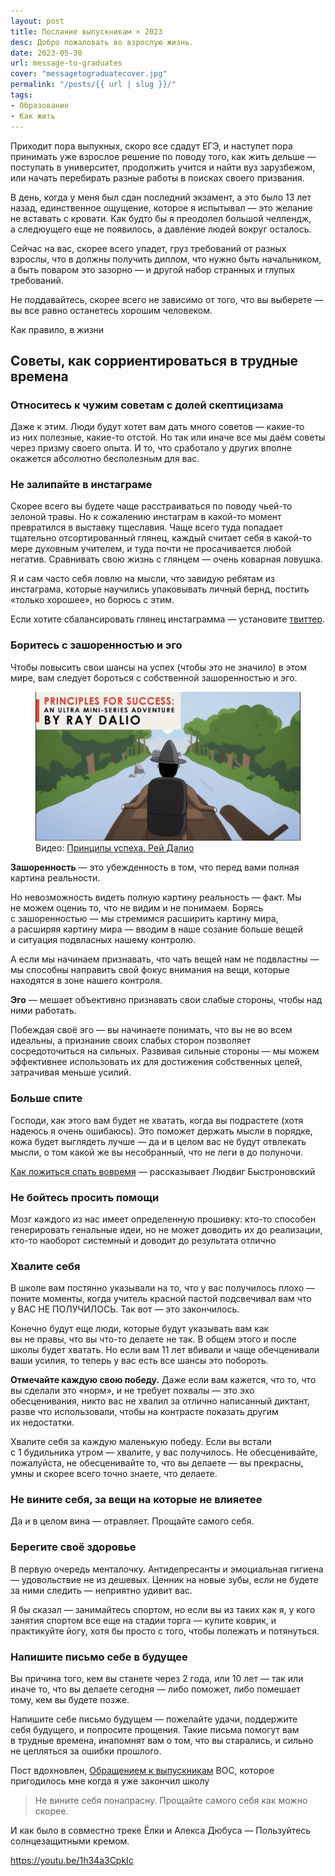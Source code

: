 ```yaml
---
layout: post
title: Послание выпускникам × 2023
desc: Добро пожаловать во взрослую жизнь.
date: 2023-05-30
url: message-to-graduates
cover: "messagetograduatecover.jpg"
permalink: "/posts/{{ url | slug }}/"
tags:
- Образование
- Как жить
---
```

Приходит пора выпукных, скоро все сдадут ЕГЭ, и наступет пора принимать уже взрослое решение по поводу того, как жить дельше — поступать в университет, продолжить учится и найти вуз зарузбежом, или начать перебирать разные работы в поисках своего призвания.

В день, когда у меня был сдан последний экзамент, а это было 13 лет назад, единственное ощущение, которое я испытывал — это желание не вставать с кровати. Как будто бы я преодолел большой челлендж, а следюущего еще не появилось, а давление людей вокруг осталось.

Сейчас на вас, скорее всего упадет, груз требований от разных взрослы, что в должны получить диплом, что нужно быть начальником, а быть поваром это зазорно — и другой набор странных и глупых требований.

Не поддавайтесь, скорее всего не зависимо от того, что вы выберете — вы все равно останетесь хорошим человеком.

Как правило, в жизни 

## Советы, как сорриентироваться в трудные времена

### Относитесь к чужим советам с долей скептицизама
Даже к этим. Люди будут хотет вам дать много советов — какие-то из них полезные, какие-то отстой. Но так или иначе все мы даём советы через призму своего опыта. И то, что сработало у других вполне окажется абсолютно бесполезным для вас. 

### Не залипайте в инстаграме
Скорее всего вы будете чаще расстраиваться по поводу чьей-то зелоной травы. Но к сожалению инстаграм в какой-то момент превратился в выставку тщеславия. Чаще всего туда попадает тщательно отсортированный глянец, каждый считает себя в какой-то мере духовным учителем, и туда почти не просачивается любой негатив. Сравнивать свою жизнь с глянцем — очень коварная ловушка. 

Я и сам часто себя ловлю на мысли, что завидую ребятам из инстаграма, которые научились упаковывать личный бернд, постить «только хорошее», но борюсь с этим. 

Если хотите сбалансировать глянец инстаграмма — установите [твиттер](https://twitter.com/). 

### Боритесь с зашоренностью и эго

Чтобы повысить свои шансы на успех (чтобы это не значило) в этом мире, вам следует бороться с собственной зашоренностью и эго.

<figure class="aside"><a href="https://youtu.be/vKXk2Yhm58o"><img src="/assets/img/dalio-principles.jpg" alt="Обложка видео Принципы Рея Далио" /></a><figcaption>Видео: <a href="https://youtu.be/vKXk2Yhm58o">Принципы успеха. Рей Далио</a></figcaption></figure>

**Зашоренность** — это убежденность в том, что перед вами полная картина реальности. 

Но невозможность видеть полную картину реальность — факт. Мы не можем оцениь то, что не видим и не понимаем. Борясь с зашоренностью — мы стремимся расширить картину мира, а расширяя картину мира — вводим в наше созание больше вещей и ситуация подвласных нашему контролю. 

А если мы начинаем признавать, что чать вещей нам не подвластны — мы способны направить свой фокус внимания на вещи, которые находятся в зоне нашего контроля. 


**Эго** — мешает объективно признавать свои слабые стороны, чтобы над ними работать. 

Побеждая своё эго — вы начинаете понимать, что вы не во всем идеальны, а признание своих слабых сторон позволяет сосредоточиться на сильных. Развивая сильные стороны — мы можем эффективнее использовать их для достижения собственных целей, затрачивая меньше усилий.


### Больше спите

Господи, как этого вам будет не хватать, когда вы подрастете (хотя надеюсь я очень ошибаюсь).
Это поможет держать мысли в порядке, кожа будет выглядеть лучше — да и в целом вас не будут отвлекать мысли, о том какой же вы несобранный, что не леги в до полуночи.

<p class="aside"><a href="https://us9.campaign-archive.com/?u=4792a92d9a9a009fb843c130e&id=ea8a2a80e5">Как ложиться спать вовремя</a> — рассказывает Людвиг Быстроновский</p>

### Не бойтесь просить помощи
Мозг каждого из нас имеет определенную прошивку: кто-то способен генерировать генальные идеи, но не может доводить их до реализации, кто-то наоборот системный и доводит до результата отлично



### Хвалите себя
В школе вам постянно указывали на то, что у вас получилось плохо — поните моменты, когда учитель красной пастой подсвечивал вам что у ВАС НЕ ПОЛУЧИЛОСЬ. Так вот — это закончилось. 

Конечно будут еще люди, которые будут указывать вам как вы не правы, что вы что-то делаете не так. В общем этого и после школы будет хватать. Но если вам 11 лет вбивали и чаще обечценивали ваши усилия, то теперь у вас есть все шансы это побороть.

**Отмечайте каждую свою победу.** Даже если вам кажется, что то, что вы сделали это «норм», и не требует похвалы — это эхо обесценивания, никто вас не хвалил за отлично написанный диктант, разве что использовали, чтобы на контрасте показать другим их недостатки. 

Хвалите себя за каждую маленькую победу. Если вы встали с 1 будильника утром — хвалите, у вас получилось.
Не обесценивайте, пожалуйста, не обесценивайте то, что вы делаете — вы прекрасны, умны и скорее всего точно знаете, что делаете.

### Не вините себя, за вещи на которые не влияетее
Да и в целом вина — отравляет. Прощайте самого себя.

###  Берегите своё здоровье 
В первую очередь менталочку. Антидепресанты и эмоциальная гигиена — удовольствие не из дешевых.
Ценник на новые зубы, если не будете за ними следить — неприятно удивит вас. 

Я бы сказал — занимайтесь спортом, но если вы из таких как я, у кого занятия спортом все еще на стадии торга — купите коврик, и практикуйте йогу, хотя бы просто с того, чтобы полежать и потянуться. 

### Напишите письмо себе в будущее
Вы причина того, кем вы станете через 2 года, или 10 лет — так или иначе то, что вы делаете сегодня — либо поможет, либо помешает тому, кем вы будете позже. 

Напишите себе письмо будущем — пожелайте удачи, поддержите себя будущего, и попросите прощения. Такие письма помогут вам в трудные времена, инапомнят вам о том, что вы старались, и сильно не цепляться за ошибки прошлого.

<p class="aside">Пост вдохновлен, <a href="https://w-o-s.ru/article/14654">Обращением к выпускникам</a> ВОС, которое пригодилось мне когда я уже закончил школу</p>

> Не вините себя понапрасну. Прощайте самого себя как можно скорее.

И как было в совместно треке Ёлки и Алекса Дюбуса — Пользуйтесь солнцезащитными кремом.


https://youtu.be/1h34a3CpkIc
